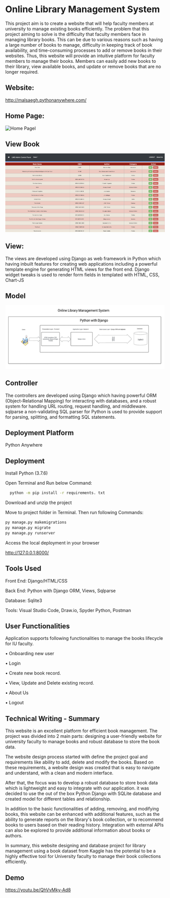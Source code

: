 
# Online Library Management System

This project aim is to create a website that will help faculty members at university to manage existing books efficiently. The problem that this project aiming to solve is the difficulty that faculty members face in managing library books. This can be due to various reasons such as having a large number of books to manage, difficulty in keeping track of book availability, and time-consuming processes to add or remove books in their websites. Thus, this website will provide an intuitive platform for faculty members to manage their books. Members can easily add new books to their library, view available books, and update or remove books that are no longer required. 


## Website: 
http://malsaegh.pythonanywhere.com/
## Home Page: 

![Home Pagel](https://github.com/hyadav3/olms/blob/main/librarymanagement/static/homepage.png)

## View Book

![View Book](https://github.com/hyadav3/olms/blob/main/librarymanagement/static/view%20book.png)

## View: 
The views are developed using Django as web framework in Python which having inbuilt features for creating web applications including a powerful template engine for generating HTML views for the front end. Django widget tweaks is used to render form fields in templated with HTML, CSS, Chart-JS 
## Model

![App Model](https://github.com/hyadav3/olms/blob/main/librarymanagement/static/model.png)


## Controller
The controllers are developed using Django which having powerful ORM (Object-Relational Mapping) for interacting with databases, and a robust system for handling URL routing, request handling, and middleware. sqlparse a non-validating SQL parser for Python is used to provide support for parsing, splitting, and formatting SQL statements.
## Deployment Platform
Python Anywhere
## Deployment

Install Python (3.7.6)

Open Terminal and Run below Command:

```bash
  python -m pip install -r requirements. txt
```

Download and unzip the project

Move to project folder in Terminal. Then run following Commands:

```bash
py manage.py makemigrations
py manage.py migrate
py manage.py runserver
```
Access the local deployment in your browser

http://127.0.0.1:8000/
## Tools Used

Front End: Django/HTML/CSS

Back End: Python with Django ORM, Views, Sqlparse

Database: Sqlite3 

Tools: Visual Studio Code, Draw.io, Spyder Python, Postman 


## User Functionalities
Application supports following functionalities to manage the books lifecycle for IU faculty. 

•	Onboarding new user 

•	Login  

•	Create new book record.       
            
•	View, Update and Delete existing record.  
                
•	About Us  

•	Logout 

## Technical Writing - Summary

This website is an excellent platform for efficient book management. The project was divided into 2 main parts: designing a user-friendly website for university faculty to manage books and robust database to store the book data. 

The website design process started with define the project goal and requirements like ability to add, delete and modify the books. Based on these requirements, a website design was created that is easy to navigate and understand, with a clean and modern interface. 

After that, the focus was to develop a robust database to store book data which is lightweight and easy to integrate with our application. it was decided to use the out of the box Python Django with SQLite database and created model for different tables and relationship. 

In addition to the basic functionalities of adding, removing, and modifying books, this website can be enhanced with additional features, such as the ability to generate reports on the library's book collection, or to recommend books to users based on their reading history. Integration with external APIs can also be explored to provide additional information about books or authors.

In summary, this website designing and database project for library management using a book dataset from Kaggle has the potential to be a highly effective tool for University faculty to manage their book collections efficiently. 

## Demo

https://youtu.be/QhVvMky-Ad8

